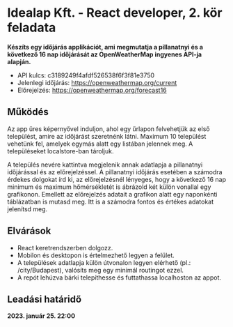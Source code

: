 # Idealap Kft. - React developer, 2. kör feladata

**Készíts egy időjárás applikációt, ami megmutatja a pillanatnyi és a következő 16 nap időjárását az OpenWeatherMap ingyenes API-ja alapján.**
- API kulcs: c3189249f4afdf526538f6f3f81e3750
- Jelenlegi időjárás: https://openweathermap.org/current
-	Előrejelzés: https://openweathermap.org/forecast16

## Működés
Az app üres képernyővel induljon, ahol egy űrlapon felvehetjük az első települést, amire az időjárást szeretnénk látni. Maximum 10 települést vehetünk fel, amelyek egymás alatt egy listában jelennek meg. A településeket localstore-ban tároljuk.

A település nevére kattintva megjelenik annak adatlapja a pillanatnyi időjárással és az előrejelzéssel. A pillanatnyi időjárás esetében a számodra érdekes dolgokat írd ki, az előrejelzésnél lényeges, hogy a következő 16 nap minimum és maximum hőmérsékletét is ábrázold két külön vonallal egy grafikonon. Emellett az előrejelzés adatait a grafikon alatt egy naponkénti táblázatban is mutasd meg. Itt is a számodra fontos és értékes adatokat jelenítsd meg.

## Elvárások
- React keretrendszerben dolgozz.
- Mobilon és desktopon is értelmezhető legyen a felület.
- A települések adatlapja külön útvonalon legyen elérhető (pl.: /city/Budapest), valósíts meg egy minimál routingot ezzel.
- A repót lehúzva bárki telepíthesse és futtathassa localhoston az appot.

## Leadási határidő
**2023. január 25. 22:00**